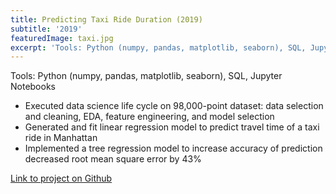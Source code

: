 ```yaml
---
title: Predicting Taxi Ride Duration (2019)
subtitle: '2019'
featuredImage: taxi.jpg
excerpt: 'Tools: Python (numpy, pandas, matplotlib, seaborn), SQL, Jupyter Notebooks'
---
```

Tools: Python (numpy, pandas, matplotlib, seaborn), SQL, Jupyter Notebooks
 
*  Executed data science life cycle on 98,000-point dataset: data selection and cleaning, EDA, feature engineering, and model selection
* Generated and fit linear regression model to predict travel time of a taxi ride in Manhattan
* Implemented a tree regression model to increase accuracy of prediction decreased root mean square error by 43%

[Link to project on Github](https://github.com/cheahannah/predicting-taxi-ride-duration/blob/master/Predicting%20Taxi%20Ride%20Duration.ipynb)
